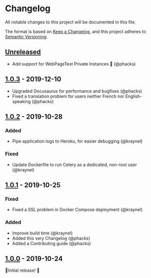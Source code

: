 # Changelog
All notable changes to this project will be documented in this file.

The format is based on [Keep a Changelog](https://keepachangelog.com/en/1.0.0/),
and this project adheres to [Semantic Versioning](https://semver.org/spec/v2.0.0.html).

## [Unreleased]
- Add support for WebPageTest Private Instances 🎉 (@phacks)

## [1.0.3] - 2019-12-10

- Upgraded Docusaurus for performance and bugfixes (@phacks)
- Fixed a translation problem for users neither French nor English-speaking (@phacks)

## [1.0.2] - 2019-10-28

### Added

- Pipe application logs to Heroku, for easier debugging (@kraynel)

### Fixed

- Update Dockerfile to run Celery as a dedicated, non-root user (@kraynel)

## [1.0.1] - 2019-10-25

### Fixed

- Fixed a SSL problem in Docker Compose deployment (@kraynel)

### Added

- Improve build time (@kraynel)
- Added this very Changelog (@phacks)
- Added a Contributing guide (@phacks)

## [1.0.0] - 2019-10-24

🎉Initial release! 🎉

[Unreleased]: https://github.com/theodo/falco/compare/1.0.3...HEAD
[1.0.3]: https://github.com/theodo/falco/compare/1.0.3...1.0.3
[1.0.2]: https://github.com/theodo/falco/compare/1.0.1...1.0.2
[1.0.1]: https://github.com/theodo/falco/compare/1.0.0...1.0.1
[1.0.0]: https://github.com/theodo/falco/releases/tag/1.0.0